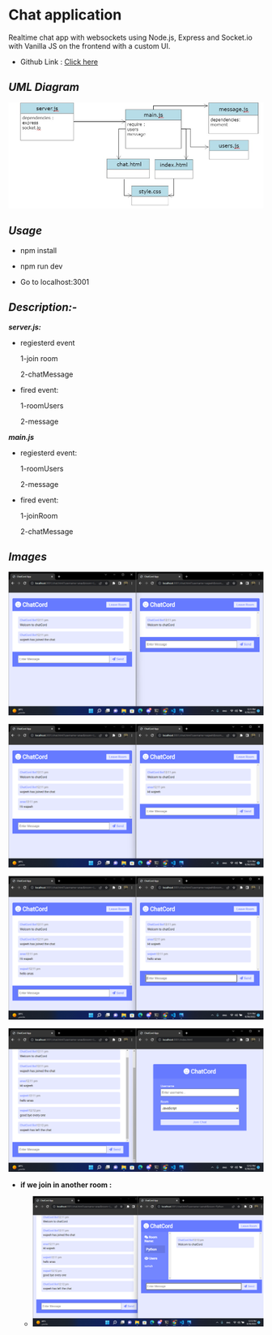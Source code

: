 # Chat application

Realtime chat app with websockets using Node.js, Express and Socket.io with Vanilla JS on the frontend with a custom UI.

- Github Link : [Click here](https://github.com/abuobaid9/chat-app#readme)

## ***UML Diagram***

![UML](./img/uml.jpg)

## ***Usage***

- npm install

- npm run dev

- Go to localhost:3001

## ***Description:-***

 ***server.js:***

- regiesterd event

    1-join room

    2-chatMessage

- fired  event:

    1-roomUsers

    2-message

 ***main.js***

- regiesterd event:

    1-roomUsers

    2-message

- fired  event:

    1-joinRoom

    2-chatMessage

## ***Images***

![1](./img/Screenshot%20(135).png)

![2](./img/Screenshot%20(136).png)

![3](./img/Screenshot%20(137).png)

![4](./img/Screenshot%20(138).png)

- **if we join in another room :**

  - ![5](./img/Screenshot%20(140).png)
